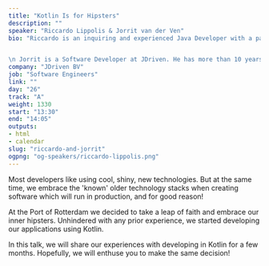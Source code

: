 ```yaml
---
title: "Kotlin Is for Hipsters"
description: ""
speaker: "Riccardo Lippolis & Jorrit van der Ven"
bio: "Riccardo is an inquiring and experienced Java Developer with a passion for solving complex problems. His core competence lies in Java, but he also has experience with other languages like Kotlin. Riccardo strives for quality with a pragmatic approach. He works for JDriven, where he shares his passion and drive with other enthusiasts. He has spoken at several conferences, including (but not limited to): JFall (2016, rated #1), DevoxxUK (2017), JavaLand (2017), Code and Comedy (2017, keynote speaker), NextBuild (2017) and Spring I/O (2018)


\n Jorrit is a Software Developer at JDriven. He has more than 10 years of experience as a Java developer, but recently something has changed... He started growing a beard and switched to programming Kotlin. In his spare time he likes to make his house a bit smarter using wires, chips and a soldering iron."
company: "JDriven BV"
job: "Software Engineers"
link: ""
day: "26"
track: "A"
weight: 1330
start: "13:30"
end: "14:05"
outputs:
- html
- calendar
slug: "riccardo-and-jorrit"
ogpng: "og-speakers/riccardo-lippolis.png"
---
```


Most developers like using cool, shiny, new technologies. But at the same time, we embrace the 'known' older technology stacks when creating software which will run in production, and for good reason!

At the Port of Rotterdam we decided to take a leap of faith and embrace our inner hipsters. Unhindered with any prior experience, we started developing our applications using Kotlin.

In this talk, we will share our experiences with developing in Kotlin for a few months. Hopefully, we will enthuse you to make the same decision!

<!--
Most developers like using cool, shiny, new technologies. But at the same time, we embrace the 'known' older technology stacks when creating software which will run in production, and for good reason!

At the Port of Rotterdam we decided to take a leap of faith and embrace our inner hipsters. Unhindered with any prior experience, we started developing our applications using Kotlin.

In this talk, we will share our experiences with developing in Kotlin for a few months. Hopefully, we will enthuse you to make the same decision!

We have given this talk once before at the Rotterdam Java User Group in The Netherlands (see: https://www.meetup.com/nl-NL/RotterdamJUG/events/257702100/?eventId=257702100) for a crowd of +/- 30 people, together with a Kotlin workshop. The reactions were all positive!
-->
